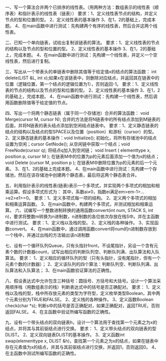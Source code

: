 一、写一个算法合并两个已排序的线性表。（用两种方法：数组表示的线性表（顺序表）和指针表示的线性表（链表））
	要求：1、定义线性表节点的结构，并定义节点的型和位置的型。
	      2、定义线性表的基本操作
              3、在1，2的基础上，完成本题。
             4、在main函数中进行测试：先构建两个有序的线性表，然后合并这两个线性表。

二、已知一个单向链表，试给出复制该链表的算法。
要求：1、定义线性表的节点的结构以及节点的型和位置的型。
          2、定义线性表的基本操作
          3、在1，2的基础上，完成本题。
		  4、在main函数中进行测试：先构建一个线性表，并定义一个空线性表，然后进行复制。

三、写出从一个带表头的单链表中删除其值等于给定值x的结点的算法函数：
	int delete(LIST &L, int x);如果x在该链表中，则删除对应结点，并返回其在链表中的位置（逻辑位置，第一个结点的逻辑位置为1），否则返回-1。
	要求：1、定义线性表的节点的结构以及节点的型和位置的型。
2、定义线性表的基本操作
3、在1，2的基础上，完成本题。
4、在main函数中进行测试：先构建一个线性表，然后调用函数删除值等于给定值的节点。

四、写出一个将两个静态链表（属于同一个存储池）合并的算法函数：
     void Merge(cursor M, cursor N); 合并的方法是将N链表中的所有结点添加到M链表的后面，并将N链表的表头结点添加到空闲结点链表中。
要求：1、定义静态链表的结点的结构以及结点的型SPACE以及位置（position）和游标（cursor）的型。
	2、定义静态链表的基本操作：void Initialize(); 初始化，将所有存储池中的结点设置为空闲；cursor GetNode(); 从空闲链中获取一个结点；void FreeNode(cursor q); 将结点q加入到空闲链； void Insert ( elementtype x, position p, cursor M ); 在链表M中的位置为p的元素后面添加一个值为x的结点；void Delete (cursor M,  position p ); 在链表M中删除位置为p的元素的后一个元素。
	3、在1、2的基础上完成本题。
4、在main函数中进行测试：先构建一个存储池，然后在该存储池中创建两个静态表，最后将这两个静态表合并。

五、利用指针表示的线性表(链表)表示一个多项式，并实现两个多项式的相加和相乘运算。假设多项式形式为： 
     其中，系数ai≠0，指数ei满足em>em-1>…>e2>e1>=0。
要求：1、定义多项式每一项的结构。
	2、定义两个多项式的相加和相乘运算函数。
	3、在main函数中，构建两个多项式，并测试相加和相乘运算。
六、试编写一个整数进制转换的通用函数convert(int num, STACK S, int n)，要求将整数m转换为n进制数，n进制数的各位依次存放在栈S中。并在主函数中进行测试。
要求：1、定义栈以及栈的型。
2、定义栈的各种操作。
             3、实现函数convert。
            4、在main函数中，通过调用函数convert将num的n进制数存放到一个栈中，并通过出栈的方法输出该n进制数

七、设有一个循环队列Queue，只有头指针front，不设尾指针，另设一个含有元素个数的计数器count，试写出相应的判断队列空、判断队列满、出队算法和入队算法。
要求：
1、定义相应的循环队列的型（只有头指针，没有尾指针，但有一个元素个数的计数器）；
2、定义该队列的四个算法：判断队列空、判断队列满、出队算法和入队算法；
3、在main函数验证算法的正确性。

八、假设表达式中允许包含三种括号：圆括号、方括号和大括号。设计一个算法采用顺序栈（用数组表示的栈）判断表达式中的括号是否正确配对。
要求：
    1、定义栈以及栈的型，栈中所存放元素的类型为字符型，定义枚举类型Boolean，其中两个元素分别为TRUE和FALSE。
2、定义栈的各种操作。
3、定义函数Boolean check(char *s); 判断s中的括号是否正确配对，如果正确配对，返回TRUE，否则返回FALSE。
4、在主函数中验证所编写函数的正确性。

九、设有一个带头结点的双向链表h，设计一个算法用于查找第一个元素之为x的结点，并将其与其前驱结点进行交换。
要求：
        1、定义带头结点的双向链表的型DLIST。
        2、定义双向链表DLIST的基本操作。
        3、定义函数int swap(elementtype x, DLIST &h)，查找第一个元素之为x的结点，如果在链表中存在元素值为x的结点，并其与其前驱结点进行交换，并返回1，否则返回0。
        4、在主函数中测试所编写函数的正确性。
